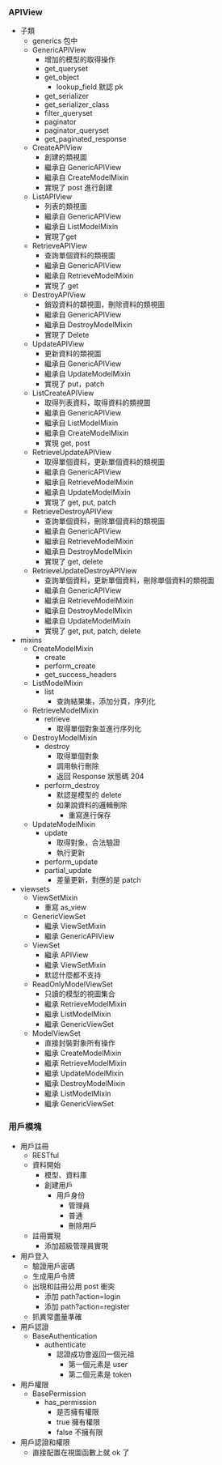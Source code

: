### APIView
- 子類
    - generics 包中
    - GenericAPIView
        - 增加的模型的取得操作
        - get_queryset
        - get_object
            - lookup_field 默認 pk
        - get_serializer
        - get_serializer_class
        - filter_queryset
        - paginator
        - paginator_queryset
        - get_paginated_response
    - CreateAPIView
        - 創建的類視圖
        - 繼承自 GenericAPIView
        - 繼承自 CreateModelMixin
        - 實現了 post 進行創建
    - ListAPIView
        - 列表的類視圖
        - 繼承自 GenericAPIView
        - 繼承自 ListModelMixin
        - 實現了get
    - RetrieveAPIView
        - 查詢單個資料的類視圖
        - 繼承自 GenericAPIView
        - 繼承自 RetrieveModelMixin
        - 實現了 get
    - DestroyAPIView  
        - 銷毀資料的纇視圖，刪除資料的類視圖
        - 繼承自 GenericAPIView
        - 繼承自 DestroyModelMixin
        - 實現了 Delete
    - UpdateAPIView
        - 更新資料的類視圖
        - 繼承自 GenericAPIView
        - 繼承自 UpdateModelMixin
        - 實現了 put，patch
    - ListCreateAPIView
        - 取得列表資料，取得資料的類視圖
        - 繼承自 GenericAPIView
        - 繼承自 ListModelMixin
        - 繼承自 CreateModelMixin
        - 實現 get, post
    - RetrieveUpdateAPIView
        - 取得單個資料，更新單個資料的類視圖
        - 繼承自 GenericAPIView
        - 繼承自 RetrieveModelMixin
        - 繼承自 UpdateModelMixin
        - 實現了 get, put, patch
    - RetrieveDestroyAPIView
        - 查詢單個資料，刪除單個資料的類視圖
        - 繼承自 GenericAPIView
        - 繼承自 RetrieveModelMixin
        - 繼承自 DestroyModelMixin
        - 實現了 get, delete
    - RetrieveUpdateDestroyAPIView 
        - 查詢單個資料，更新單個資料，刪除單個資料的類視圖
        - 繼承自 GenericAPIView
        - 繼承自 RetrieveModelMixin
        - 繼承自 DestroyModelMixin
        - 繼承自 UpdateModelMixin
        - 實現了 get, put, patch, delete
- mixins
    - CreateModelMixin
        - create 
        - perform_create
        - get_success_headers
    - ListModelMixin
        - list
            - 查詢結果集，添加分頁，序列化
    - RetrieveModelMixin  
        - retrieve
            - 取得單個對象並進行序列化
    - DestroyModelMixin
        - destroy
            - 取得單個對象
            - 調用執行刪除
            - 返回 Response 狀態碼 204
        - perform_destroy
            - 默認是模型的 delete
            - 如果說資料的邏輯刪除
                - 重寫進行保存
    - UpdateModelMixin
        - update 
            - 取得對象，合法驗證
            - 執行更新
        - perform_update
        - partial_update
            - 差量更新，對應的是 patch
- viewsets
    - ViewSetMixin
        - 重寫 as_view
    - GenericViewSet
        - 繼承 ViewSetMixin
        - 繼承 GenericAPIView
    - ViewSet
        - 繼承 APIView
        - 繼承 ViewSetMixin
        - 默認什麼都不支持
    - ReadOnlyModelViewSet
        - 只讀的模型的視圖集合
        - 繼承 RetrieveModelMixin
        - 繼承 ListModelMixin
        - 繼承 GenericViewSet
    - ModelViewSet
        - 直接封裝對象所有操作
        - 繼承 CreateModelMixin
        - 繼承 RetrieveModelMixin
        - 繼承 UpdateModelMixin
        - 繼承 DestroyModelMixin
        - 繼承 ListModelMixin
        - 繼承 GenericViewSet

### 用戶模塊
- 用戶註冊
    - RESTful
    - 資料開始
        - 模型、資料庫
        - 創建用戶
            - 用戶身份
                - 管理員
                - 普通
                - 刪除用戶
    - 註冊實現
        - 添加超級管理員實現
- 用戶登入
    - 驗證用戶密碼
    - 生成用戶令牌
    - 出現和註冊公用 post 衝突
        - 添加 path?action=login
        - 添加 path?action=register
    - 抓異常盡量準確
- 用戶認證
    - BaseAuthentication
        - authenticate
            - 認證成功會返回一個元祖
                - 第一個元素是 user
                - 第二個元素是 token
- 用戶權限
    - BasePermission
        - has_permission
            - 是否擁有權限
            - true 擁有權限
            - false 不擁有限
- 用戶認證和權限
    - 直接配置在視圖函數上就 ok 了 
